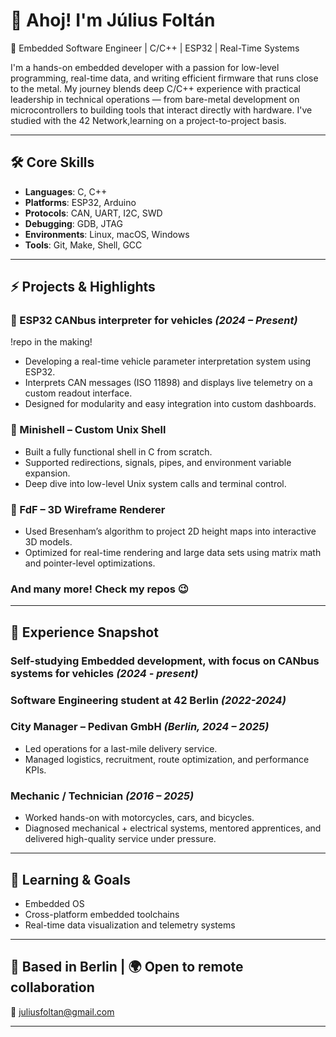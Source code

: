 # 👋 Ahoj! I'm Július Foltán

🔧 Embedded Software Engineer | C/C++ | ESP32 | Real-Time Systems

I'm a hands-on embedded developer with a passion for low-level programming, real-time data, and writing efficient firmware that runs close to the metal. My journey blends deep C/C++ experience with practical leadership in technical operations — from bare-metal development on microcontrollers to building tools that interact directly with hardware.
I've studied with the 42 Network,learning on a project-to-project basis.

---

## 🛠️ Core Skills

- **Languages**: C, C++
- **Platforms**: ESP32, Arduino
- **Protocols**: CAN, UART, I2C, SWD
- **Debugging**: GDB, JTAG
- **Environments**: Linux, macOS, Windows
- **Tools**: Git, Make, Shell, GCC

---

## ⚡ Projects & Highlights

### 🚗 ESP32 CANbus interpreter for vehicles *(2024 – Present)*
   !repo in the making! 
- Developing a real-time vehicle parameter interpretation system using ESP32.
- Interprets CAN messages (ISO 11898) and displays live telemetry on a custom readout interface.
- Designed for modularity and easy integration into custom dashboards.

### 🐚 Minishell – Custom Unix Shell
- Built a fully functional shell in C from scratch.
- Supported redirections, signals, pipes, and environment variable expansion.
- Deep dive into low-level Unix system calls and terminal control.

### 🌄 FdF – 3D Wireframe Renderer
- Used Bresenham’s algorithm to project 2D height maps into interactive 3D models.
- Optimized for real-time rendering and large data sets using matrix math and pointer-level optimizations.

###	And many more! Check my repos 😉 
---

## 👔 Experience Snapshot

### Self-studying Embedded development, with focus on CANbus systems for vehicles *(2024 - present)* 

### Software Engineering student at 42 Berlin *(2022-2024)*

### City Manager – Pedivan GmbH *(Berlin, 2024 – 2025)*
- Led operations for a last-mile delivery service.
- Managed logistics, recruitment, route optimization, and performance KPIs.

### Mechanic / Technician *(2016 – 2025)*
- Worked hands-on with motorcycles, cars, and bicycles.
- Diagnosed mechanical + electrical systems, mentored apprentices, and delivered high-quality service under pressure.

---

## 🎯 Learning & Goals

- Embedded OS
- Cross-platform embedded toolchains
- Real-time data visualization and telemetry systems

---

## 📍 Based in Berlin | 🌍 Open to remote collaboration  
📧 juliusfoltan@gmail.com

---